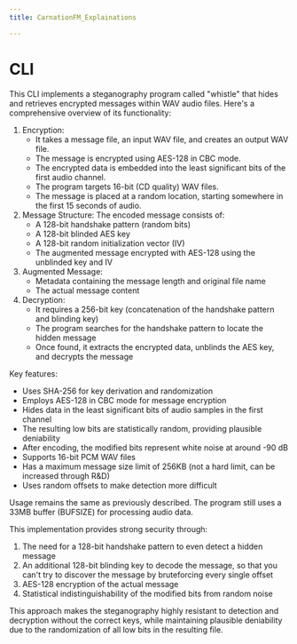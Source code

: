 ```yaml
---
title: CarnationFM_Explainations

---
```


# CLI

This CLI implements a steganography program called "whistle" that hides and retrieves encrypted messages within WAV audio files. Here's a comprehensive overview of its functionality:

1. Encryption:
    - It takes a message file, an input WAV file, and creates an output WAV file.
    - The message is encrypted using AES-128 in CBC mode.
    - The encrypted data is embedded into the least significant bits of the first audio channel.
    - The program targets 16-bit (CD quality) WAV files.
    - The message is placed at a random location, starting somewhere in the first 15 seconds of audio.
2. Message Structure:
The encoded message consists of:
    - A 128-bit handshake pattern (random bits)
    - A 128-bit blinded AES key
    - A 128-bit random initialization vector (IV)
    - The augmented message encrypted with AES-128 using the unblinded key and IV
3. Augmented Message:
    - Metadata containing the message length and original file name
    - The actual message content
4. Decryption:
    - It requires a 256-bit key (concatenation of the handshake pattern and blinding key)
    - The program searches for the handshake pattern to locate the hidden message
    - Once found, it extracts the encrypted data, unblinds the AES key, and decrypts the message

Key features:

- Uses SHA-256 for key derivation and randomization
- Employs AES-128 in CBC mode for message encryption
- Hides data in the least significant bits of audio samples in the first channel
- The resulting low bits are statistically random, providing plausible deniability
- After encoding, the modified bits represent white noise at around -90 dB
- Supports 16-bit PCM WAV files
- Has a maximum message size limit of 256KB (not a hard limit, can be increased through R&D)
- Uses random offsets to make detection more difficult

Usage remains the same as previously described. The program still uses a 33MB buffer (BUFSIZE) for processing audio data.

This implementation provides strong security through:

1. The need for a 128-bit handshake pattern to even detect a hidden message
2. An additional 128-bit blinding key to decode the message, so that you  can't try to discover the message by bruteforcing every single offset 
3. AES-128 encryption of the actual message
4. Statistical indistinguishability of the modified bits from random noise

This approach makes the steganography highly resistant to detection and decryption without the correct keys, while maintaining plausible deniability due to the randomization of all low bits in the resulting file.